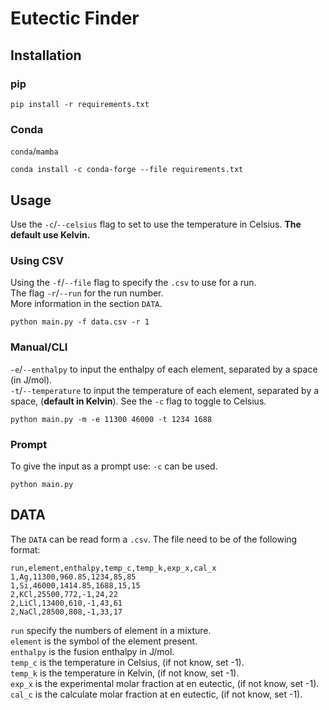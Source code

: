 # Eutectic Finder


## Installation
### pip

```shell
pip install -r requirements.txt
```

### Conda

`conda`/`mamba`

```shell
conda install -c conda-forge --file requirements.txt
```


## Usage
Use the `-c`/`--celsius` flag to set to use the temperature in Celsius.
**The default use Kelvin.**

### Using CSV
Using the `-f`/`--file` flag to specify the `.csv` to use for a run.  
The flag `-r`/`--run` for the run number.  
More information in the section `DATA`.  

```shell
python main.py -f data.csv -r 1
```


### Manual/CLI

`-e`/`--enthalpy` to input the enthalpy of each element, separated by a space (in J/mol).  
`-t`/`--temperature` to input the temperature of each element, separated by a space, (**default in Kelvin**).
See the `-c` flag to toggle to Celsius.

```shell
python main.py -m -e 11300 46000 -t 1234 1688
```

### Prompt
To give the input as a prompt use:
`-c` can be used.

```shell
python main.py 
```

## DATA

The `DATA` can be read form a `.csv`.
The file need to be of the following format:

```csv
run,element,enthalpy,temp_c,temp_k,exp_x,cal_x
1,Ag,11300,960.85,1234,85,85
1,Si,46000,1414.85,1688,15,15
2,KCl,25500,772,-1,24,22
2,LiCl,13400,610,-1,43,61
2,NaCl,28500,808,-1,33,17
```

`run` specify the numbers of element in a mixture.  
`element` is the symbol of the element present.  
`enthalpy` is the fusion enthalpy in J/mol.  
`temp_c` is the temperature in Celsius, (if not know, set -1).   
`temp_k` is the temperature in Kelvin, (if not know, set -1).  
`exp_x` is the experimental molar fraction at en eutectic, (if not know, set -1).  
`cal_c` is the calculate molar fraction at en eutectic, (if not know, set -1).